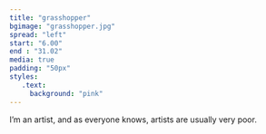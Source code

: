 ```yaml
---
title: "grasshopper"
bgimage: "grasshopper.jpg"
spread: "left" 
start: "6.00"
end : "31.02"
media: true
padding: "50px"
styles: 
   .text:
     background: "pink"
---
```


<div id="split" class="text split">
    <p>I’m an artist, and as everyone knows, artists are usually very poor.</p>
</div>